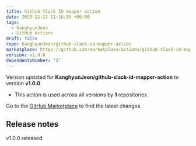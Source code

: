```yaml
---
title: Github Slack ID mapper action
date: 2023-12-21 11:16:09 +00:00
tags:
  - KanghyunJeon
  - GitHub Actions
draft: false
repo: KanghyunJeon/github-slack-id-mapper-action
marketplace: https://github.com/marketplace/actions/github-slack-id-mapper-action
version: v1.0.0
dependentsNumber: "1"
---
```



Version updated for **KanghyunJeon/github-slack-id-mapper-action** to version **v1.0.0**.
- This action is used across all versions by **1** repositories.

Go to the [GitHub Marketplace](https://github.com/marketplace/actions/github-slack-id-mapper-action) to find the latest changes.

## Release notes

v1.0.0 released
